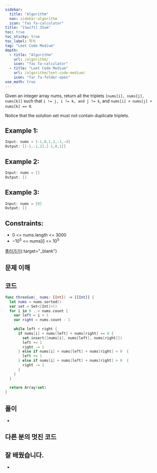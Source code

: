 ```yaml
---
sidebar:
  title: "Algorithm"
  nav: sidebar-algorithm
  icon: "fas fa-calculator"
title: "[Swift] 3Sum"
toc: true
toc_sticky: true
toc_label: 목차
tag: "Leet Code Medium"
depth:
  - title: "Algorithm"
    url: /algorithm/
    icon: "fas fa-calculator"
  - title: "Leet Code Medium"
    url: /algorithm/leet-code-medium/
    icon: "far fa-folder-open"
use_math: true
---
```

Given an integer array nums, return all the triplets `[nums[i], nums[j], nums[k]]` such that `i != j, i != k, and j != k`, and `nums[i] + nums[j] + nums[k] == 0`.

Notice that the solution set must not contain duplicate triplets.

## Example 1:
```swift
Input: nums = [-1,0,1,2,-1,-4]
Output: [[-1,-1,2],[-1,0,1]]
```

## Example 2:
```swift
Input: nums = []
Output: []
```

## Example 3:
```swift
Input: nums = [0]
Output: []
```

## Constraints:
* 0 <= nums.length <= 3000
* $-10^5$ <= nums[i] <= $10^5$

[<i class="fas fa-link"></i> 풀러가기](https://leetcode.com/problems/3sum/){:target="_blank"}

## 문제 이해

## 코드
```swift
func threeSum(_ nums: [Int]) -> [[Int]] {
  let nums = nums.sorted()
  var set = Set<[Int]>()
  for i in 0 ..< nums.count {
    var left = i + 1
    var right = nums.count - 1
    
    while left < right {
      if nums[i] + nums[left] + nums[right] == 0 {
        set.insert([nums[i], nums[left], nums[right]])
        left += 1
        right -= 1
      } else if nums[i] + nums[left] + nums[right] < 0  {
        left += 1
      } else if nums[i] + nums[left] + nums[right] > 0  {
        right -= 1
      }
    }
  }
  
  return Array(set)
}
```

## 풀이
-

## 다른 분의 멋진 코드


## 잘 배웠습니다.
-

